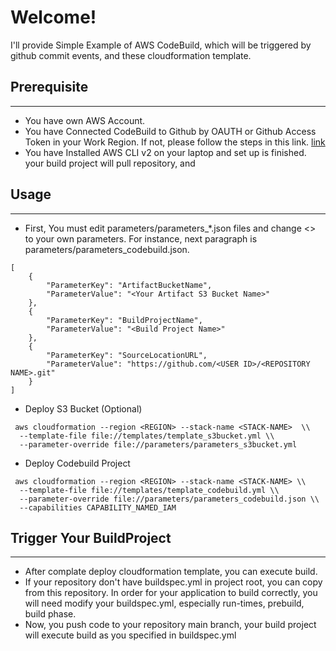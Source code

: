 # Welcome!
I'll provide Simple Example of AWS CodeBuild, which will be triggered by github commit events, and these cloudformation template.

## Prerequisite
---
- You have own AWS Account.
- You have Connected CodeBuild to Github by OAUTH or Github Access Token in your Work Region. If not, please follow the steps in this link. [link](https://docs.aws.amazon.com/codebuild/latest/userguide/access-tokens.html)
- You have Installed AWS CLI v2 on your laptop and set up is finished.
your build project will pull repository, and
## Usage
---
- First, You must edit parameters/parameters_*.json files and change <> to your own parameters. For instance, next paragraph is parameters/parameters_codebuild.json.

~~~
[
    {
        "ParameterKey": "ArtifactBucketName",
        "ParameterValue": "<Your Artifact S3 Bucket Name>"
    },
    {
        "ParameterKey": "BuildProjectName",
        "ParameterValue": "<Build Project Name>"
    },
    {
        "ParameterKey": "SourceLocationURL",
        "ParameterValue": "https://github.com/<USER ID>/<REPOSITORY NAME>.git"
    }
]

~~~

- Deploy S3 Bucket (Optional)

~~~
 aws cloudformation --region <REGION> --stack-name <STACK-NAME>  \\
  --template-file file://templates/template_s3bucket.yml \\
  --parameter-override file://parameters/parameters_s3bucket.yml
~~~

- Deploy Codebuild Project

~~~
 aws cloudformation --region <REGION> --stack-name <STACK-NAME> \\
  --template-file file://templates/template_codebuild.yml \\
  --parameter-override file://parameters/parameters_codebuild.json \\
  --capabilities CAPABILITY_NAMED_IAM

~~~

## Trigger Your BuildProject
---
- After complate deploy cloudformation template, you can execute build.
- If your repository don't have buildspec.yml in project root, you can copy from this repository. In order for your application to build correctly, you will need modify your buildspec.yml, especially run-times, prebuild, build phase. 
- Now, you push code to your repository main branch, your build project will execute build as you specified in buildspec.yml

